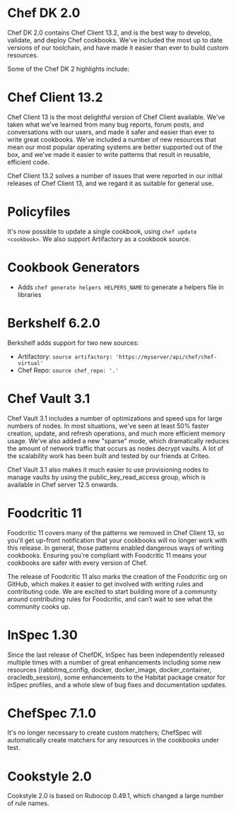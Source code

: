 # Chef DK 2.0

Chef DK 2.0 contains Chef Client 13.2, and is the best way to develop, validate, and deploy Chef cookbooks. We've included the most up to date versions of our toolchain, and have made it easier than ever to build custom resources.
 
Some of the Chef DK 2 highlights include:
 
# Chef Client 13.2
Chef Client 13 is the most delightful version of Chef Client available. We've taken what we've learned from many bug reports, forum posts, and conversations with our users, and made it safer and easier than ever to write great cookbooks. We've included a number of new resources that mean our most popular operating systems are better supported out of the box, and we've made it easier to write patterns that result in reusable, efficient code.
 
Chef Client 13.2 solves a number of issues that were reported in our initial releases of Chef Client 13, and we regard it as suitable for general use.
 
# Policyfiles
It's now possible to update a single cookbook, using `chef update <cookbook>`.
We also support Artifactory as a cookbook source.

# Cookbook Generators

  * Adds `chef generate helpers HELPERS_NAME` to generate a helpers file in libraries

# Berkshelf 6.2.0

Berkshelf adds support for two new sources:
  * Artifactory: `source artifactory: 'https://myserver/api/chef/chef-virtual'` 
  * Chef Repo: `source chef_repo: '.'`
 
# Chef Vault 3.1
Chef Vault 3.1 includes a number of optimizations and speed ups for large numbers of nodes. In most situations, we've seen at least 50% faster creation, update, and refresh operations, and much more efficient memory usage. We've also added a new "sparse" mode, which dramatically reduces the amount of network traffic that occurs as nodes decrypt vaults. A lot of the scalability work has been built and tested by our friends at Criteo.
 
Chef Vault 3.1 also makes it much easier to use provisioning nodes to manage vaults by using the public_key_read_access group, which is available in Chef server 12.5 onwards.
 
# Foodcritic 11
Foodcritic 11 covers many of the patterns we removed in Chef Client 13, so you'll get up-front notification that your cookbooks will no longer work with this release. In general, those patterns  enabled dangerous ways of writing cookbooks.  Ensuring you're compliant with Foodcritic 11 means your cookbooks are safer with every version of Chef.
 
The release of Foodcritic 11 also marks the creation of the Foodcritic org on GitHub, which makes it easier to get involved with writing rules and contributing code. We are excited to start building more of a community around contributing rules for Foodcritic, and can’t wait to see what the community cooks up.
 
# InSpec 1.30
Since the last release of ChefDK, InSpec has been independently released multiple times with a number of great enhancements including some new resources (rabbitmq_config, docker, docker_image, docker_container, oracledb_session), some enhancements to the Habitat package creator for InSpec profiles, and a whole slew of bug fixes and documentation updates.
 
# ChefSpec 7.1.0
It's no longer necessary to create custom matchers; ChefSpec will automatically create matchers for any resources in the cookbooks under test.
 
# Cookstyle 2.0
Cookstyle 2.0 is based on Rubocop 0.49.1, which changed a large number of rule names. 
